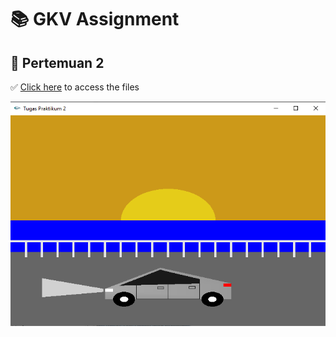 # 📚 GKV Assignment  

## 📌 Pertemuan 2  
✅ [Click here](https://github.com/akmalscript/GKV-A1/tree/main/Pertemuan%202) to access the files

![Cybertruck Render](/Pertemuan%202/gambar%20mobil.png)  
